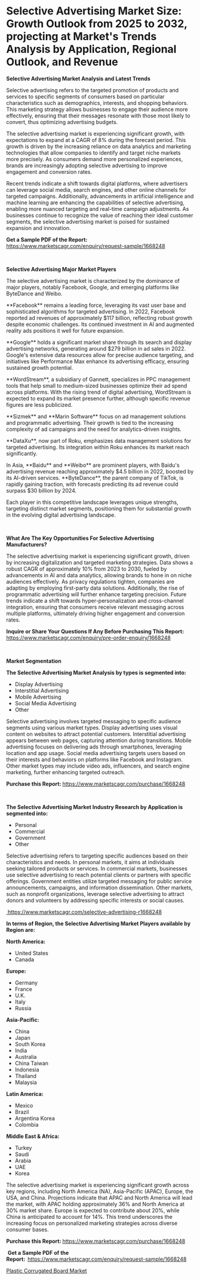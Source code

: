 <p><h1>Selective Advertising Market Size: Growth Outlook from 2025 to 2032, projecting at Market's Trends Analysis by Application, Regional Outlook, and Revenue</h1></p><p><strong>Selective Advertising Market Analysis and Latest Trends</strong></p>
<p><p>Selective advertising refers to the targeted promotion of products and services to specific segments of consumers based on particular characteristics such as demographics, interests, and shopping behaviors. This marketing strategy allows businesses to engage their audience more effectively, ensuring that their messages resonate with those most likely to convert, thus optimizing advertising budgets.</p><p>The selective advertising market is experiencing significant growth, with expectations to expand at a CAGR of 8% during the forecast period. This growth is driven by the increasing reliance on data analytics and marketing technologies that allow companies to identify and target niche markets more precisely. As consumers demand more personalized experiences, brands are increasingly adopting selective advertising to improve engagement and conversion rates.</p><p>Recent trends indicate a shift towards digital platforms, where advertisers can leverage social media, search engines, and other online channels for targeted campaigns. Additionally, advancements in artificial intelligence and machine learning are enhancing the capabilities of selective advertising, enabling more nuanced targeting and real-time campaign adjustments. As businesses continue to recognize the value of reaching their ideal customer segments, the selective advertising market is poised for sustained expansion and innovation.</p></p>
<p><strong>Get a Sample PDF of the Report:&nbsp;</strong> <a href="https://www.marketscagr.com/enquiry/request-sample/1668248?utm_campaign=3249&utm_medium=2&utm_source=Github&utm_content=ia&utm_term=06032025&utm_id=selective-advertising">https://www.marketscagr.com/enquiry/request-sample/1668248</a></p>
<p>&nbsp;</p>
<p><strong>Selective Advertising Major Market Players</strong></p>
<p><p>The selective advertising market is characterized by the dominance of major players, notably Facebook, Google, and emerging platforms like ByteDance and Weibo. </p><p>**Facebook** remains a leading force, leveraging its vast user base and sophisticated algorithms for targeted advertising. In 2022, Facebook reported ad revenues of approximately $117 billion, reflecting robust growth despite economic challenges. Its continued investment in AI and augmented reality ads positions it well for future expansion.</p><p>**Google** holds a significant market share through its search and display advertising networks, generating around $279 billion in ad sales in 2022. Google's extensive data resources allow for precise audience targeting, and initiatives like Performance Max enhance its advertising efficacy, ensuring sustained growth potential.</p><p>**WordStream**, a subsidiary of Gannett, specializes in PPC management tools that help small to medium-sized businesses optimize their ad spend across platforms. With the rising trend of digital advertising, WordStream is expected to expand its market presence further, although specific revenue figures are less publicized.</p><p>**Sizmek** and **Marin Software** focus on ad management solutions and programmatic advertising. Their growth is tied to the increasing complexity of ad campaigns and the need for analytics-driven insights. </p><p>**DataXu**, now part of Roku, emphasizes data management solutions for targeted advertising. Its integration within Roku enhances its market reach significantly.</p><p>In Asia, **Baidu** and **Weibo** are prominent players, with Baidu's advertising revenue reaching approximately $4.5 billion in 2022, boosted by its AI-driven services. **ByteDance**, the parent company of TikTok, is rapidly gaining traction, with forecasts predicting its ad revenue could surpass $30 billion by 2024.</p><p>Each player in this competitive landscape leverages unique strengths, targeting distinct market segments, positioning them for substantial growth in the evolving digital advertising landscape.</p></p>
<p>&nbsp;</p>
<p><strong>What Are The Key Opportunities For Selective Advertising Manufacturers?</strong></p>
<p><p>The selective advertising market is experiencing significant growth, driven by increasing digitalization and targeted marketing strategies. Data shows a robust CAGR of approximately 10% from 2023 to 2030, fueled by advancements in AI and data analytics, allowing brands to hone in on niche audiences effectively. As privacy regulations tighten, companies are adapting by employing first-party data solutions. Additionally, the rise of programmatic advertising will further enhance targeting precision. Future trends indicate a shift towards hyper-personalization and cross-channel integration, ensuring that consumers receive relevant messaging across multiple platforms, ultimately driving higher engagement and conversion rates.</p></p>
<p><strong>Inquire or Share Your Questions If Any Before Purchasing This Report:</strong> <a href="https://www.marketscagr.com/enquiry/pre-order-enquiry/1668248?utm_campaign=3249&utm_medium=2&utm_source=Github&utm_content=ia&utm_term=06032025&utm_id=selective-advertising">https://www.marketscagr.com/enquiry/pre-order-enquiry/1668248</a></p>
<p>&nbsp;</p>
<p><strong>Market Segmentation</strong></p>
<p><strong>The Selective Advertising Market Analysis by types is segmented into:</strong></p>
<p><ul><li>Display Advertising</li><li>Interstitial Advertising</li><li>Mobile Advertising</li><li>Social Media Advertising</li><li>Other</li></ul></p>
<p><p>Selective advertising involves targeted messaging to specific audience segments using various market types. Display advertising uses visual content on websites to attract potential customers. Interstitial advertising appears between web pages, capturing attention during transitions. Mobile advertising focuses on delivering ads through smartphones, leveraging location and app usage. Social media advertising targets users based on their interests and behaviors on platforms like Facebook and Instagram. Other market types may include video ads, influencers, and search engine marketing, further enhancing targeted outreach.</p></p>
<p><strong>Purchase this Report:&nbsp;</strong><a href="https://www.marketscagr.com/purchase/1668248?utm_campaign=3249&utm_medium=2&utm_source=Github&utm_content=ia&utm_term=06032025&utm_id=selective-advertising">https://www.marketscagr.com/purchase/1668248</a></p>
<p>&nbsp;</p>
<p><strong>The Selective Advertising Market Industry Research by Application is segmented into:</strong></p>
<p><ul><li>Personal</li><li>Commercial</li><li>Government</li><li>Other</li></ul></p>
<p><p>Selective advertising refers to targeting specific audiences based on their characteristics and needs. In personal markets, it aims at individuals seeking tailored products or services. In commercial markets, businesses use selective advertising to reach potential clients or partners with specific offerings. Government entities utilize targeted messaging for public service announcements, campaigns, and information dissemination. Other markets, such as nonprofit organizations, leverage selective advertising to attract donors and volunteers by addressing specific interests or social causes.</p></p>
<p><a href="https://www.marketscagr.com/selective-advertising-r1668248?utm_campaign=3249&utm_medium=2&utm_source=Github&utm_content=ia&utm_term=06032025&utm_id=selective-advertising">&nbsp;https://www.marketscagr.com/selective-advertising-r1668248</a></p>
<p><strong>In terms of Region, the Selective Advertising Market Players available by Region are:</strong></p>
<p>
    <p> <strong> North America: </strong>
        <ul>
            <li>United States</li>
            <li>Canada</li>
        </ul>
        </p> 
    <p> <strong> Europe: </strong>
        <ul>
            <li>Germany</li>
            <li>France</li>
            <li>U.K.</li>
            <li>Italy</li>
            <li>Russia</li>
        </ul>
        </p> 
    <p> <strong> Asia-Pacific: </strong>
        <ul>
            <li>China</li>
            <li>Japan</li>
            <li>South Korea</li>
            <li>India</li>
            <li>Australia</li>
            <li>China Taiwan</li>
            <li>Indonesia</li>
            <li>Thailand</li>
            <li>Malaysia</li>
        </ul>
        </p> 
    <p> <strong> Latin America: </strong>
        <ul>
            <li>Mexico</li>
            <li>Brazil</li>
            <li>Argentina Korea</li>
            <li>Colombia</li>
        </ul>
        </p> 
    <p> <strong> Middle East & Africa: </strong>
        <ul>
            <li>Turkey</li>
            <li>Saudi</li>
            <li>Arabia</li>
            <li>UAE</li>
            <li>Korea</li>
        </ul>
    </p>
    </p>
<p><p>The selective advertising market is experiencing significant growth across key regions, including North America (NA), Asia-Pacific (APAC), Europe, the USA, and China. Projections indicate that APAC and North America will lead the market, with APAC holding approximately 36% and North America at 30% market share. Europe is expected to contribute about 20%, while China is anticipated to account for 14%. This trend underscores the increasing focus on personalized marketing strategies across diverse consumer bases.</p></p>
<p><strong>Purchase this Report: </strong><a href="https://www.marketscagr.com/purchase/1668248?utm_campaign=3249&utm_medium=2&utm_source=Github&utm_content=ia&utm_term=06032025&utm_id=selective-advertising">https://www.marketscagr.com/purchase/1668248</a></p>
<p>&nbsp;<strong>Get a Sample PDF of the Report:&nbsp;&nbsp;</strong><a href="https://www.marketscagr.com/enquiry/request-sample/1668248?utm_campaign=3249&utm_medium=2&utm_source=Github&utm_content=ia&utm_term=06032025&utm_id=selective-advertising">https://www.marketscagr.com/enquiry/request-sample/1668248</a></p>
<p><strong></strong></p>
<p><p><a href="https://github.com/akermigarib/Market-Research-Report-List-1/blob/main/plastic-corrugated-board-market.md?utm_campaign=3249&utm_medium=2&utm_source=Github&utm_content=ia&utm_term=06032025&utm_id=selective-advertising">Plastic Corrugated Board Market</a></p></p>
